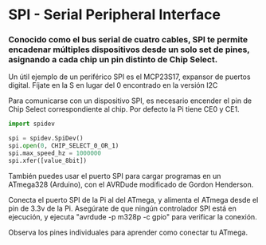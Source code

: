 <!--
---
name: SPI
class: interface
type: pinout
description: Pines SPI Raspberry Pi
url: https://www.raspberrypi.org/documentation/hardware/raspberrypi/spi/
pincount: 5
pin:
  '11':
    name: SPI1 CE1
  '12':
    name: SPI1 CE0
  '19':
    name: SPI0 MOSI
    direction: salida
    active: alto (encendido)
    description: Master Out / Slave In
  '21':
    name: SPI0 MISO
    direction: entrada
    active: alto (encendido)
    description: Master In / Slave Out
  '23':
    name: SPI0 SCLK
    direction: salida
    active: alto (encendido)
    description: Clock
  '24':
    name: SPI0 CE0
    direction: salida
    active: alto (encendido)
    description: Chip Select 0
  '26':
    name: SPI0 CE1
    direction: salida
    active: alto (encendido)
    description: Chip Select 1
  '35':
    name: SPI1 MISO
  '36':
    name: SPI1 CE2
  '38':
    name: SPI1 MOSI
  '40':
    name: SPI1 SCLK
-->
# SPI - Serial Peripheral Interface

### Conocido como el bus serial de cuatro cables, SPI te permite encadenar múltiples dispositivos desde un solo set de pines, asignando a cada chip un pin distinto de Chip Select.

Un útil ejemplo de un periférico SPI es el MCP23S17, expansor de puertos digital. Fíjate en la S en lugar del 0 encontrado en la versión I2C

Para comunicarse con un dispositivo SPI, es necesario encender el pin de Chip Select correspondiente al chip. Por defecto la Pi tiene CE0 y CE1.

```python
import spidev

spi = spidev.SpiDev()
spi.open(0, CHIP_SELECT_0_OR_1)
spi.max_speed_hz = 1000000
spi.xfer([value_8bit])
```

También puedes usar el puerto SPI para cargar programas en un ATmega328 (Arduino), con el AVRDude modificado de Gordon Henderson.

Conecta el puerto SPI de la Pi al del ATmega, y alimenta el ATmega desde el pin de 3.3v de la Pi. Asegúrate de que ningún controlador SPI está en ejecución, y ejecuta "avrdude -p m328p -c gpio" para verificar la conexión.

Observa los pines individuales para aprender como conectar tu ATmega.
